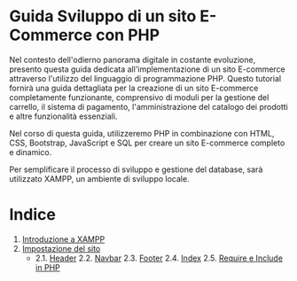 # Guida Sviluppo di un sito E-Commerce con PHP

Nel contesto dell'odierno panorama digitale in costante evoluzione, presento questa guida dedicata all'implementazione di un sito E-commerce attraverso l'utilizzo del linguaggio di programmazione PHP. Questo tutorial fornirà una guida dettagliata per la creazione di un sito E-commerce completamente funzionante, comprensivo di moduli per la gestione del carrello, il sistema di pagamento, l'amministrazione del catalogo dei prodotti e altre funzionalità essenziali.

Nel corso di questa guida, utilizzeremo PHP in combinazione con HTML, CSS, Bootstrap, JavaScript e SQL per creare un sito E-commerce completo e dinamico.

Per semplificare il processo di sviluppo e gestione del database, sarà utilizzato XAMPP, un ambiente di sviluppo locale. 

# Indice

1. [Introduzione a XAMPP](introduzione-a-xampp.md)
2. [Impostazione del sito](impostazione-del-sito.md)
   - 2.1. [Header](header.md)
   2.2. [Navbar](navbar.md)
   2.3. [Footer](footer.md)
   2.4. [Index](index.md)
   2.5. [Require e Include in PHP](require-include-php.md)

